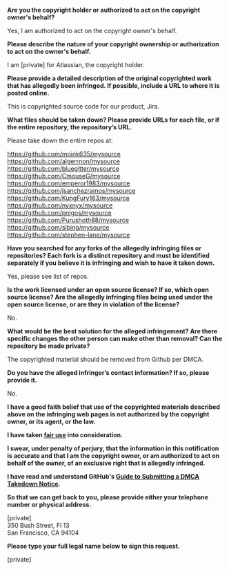 **Are you the copyright holder or authorized to act on the copyright owner's behalf?**

Yes, I am authorized to act on the copyright owner's behalf.

**Please describe the nature of your copyright ownership or authorization to act on the owner's behalf.**

I am [private] for Atlassian, the copyright holder.

**Please provide a detailed description of the original copyrighted work that has allegedly been infringed. If possible, include a URL to where it is posted online.**

This is copyrighted source code for our product, Jira.

**What files should be taken down? Please provide URLs for each file, or if the entire repository, the repository’s URL.**

Please take down the entire repos at:

https://github.com/moink635/mysource  
https://github.com/algerrnon/mysource  
https://github.com/bluegitter/mysource  
https://github.com/CmouseG/mysource  
https://github.com/emperor1983/mysource  
https://github.com/jsanchezramos/mysource  
https://github.com/KungFury163/mysource  
https://github.com/nyxnyx/mysource  
https://github.com/pnigos/mysource  
https://github.com/Purushoth88/mysource  
https://github.com/slbing/mysource  
https://github.com/stephen-lane/mysource  

**Have you searched for any forks of the allegedly infringing files or repositories? Each fork is a distinct repository and must be identified separately if you believe it is infringing and wish to have it taken down.**

Yes, please see list of repos.

**Is the work licensed under an open source license? If so, which open source license? Are the allegedly infringing files being used under the open source license, or are they in violation of the license?**

No.

**What would be the best solution for the alleged infringement? Are there specific changes the other person can make other than removal? Can the repository be made private?**

The copyrighted material should be removed from Github per DMCA.

**Do you have the alleged infringer’s contact information? If so, please provide it.**

No.

**I have a good faith belief that use of the copyrighted materials described above on the infringing web pages is not authorized by the copyright owner, or its agent, or the law.**

**I have taken <a href="https://www.lumendatabase.org/topics/22">fair use</a> into consideration.**

**I swear, under penalty of perjury, that the information in this notification is accurate and that I am the copyright owner, or am authorized to act on behalf of the owner, of an exclusive right that is allegedly infringed.**

**I have read and understand GitHub's <a href="https://help.github.com/articles/guide-to-submitting-a-dmca-takedown-notice/">Guide to Submitting a DMCA Takedown Notice</a>.**

**So that we can get back to you, please provide either your telephone number or physical address.**

[private]      
350 Bush Street, Fl 13  
San Francisco, CA 94104  

**Please type your full legal name below to sign this request.**

[private]  

